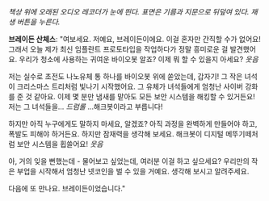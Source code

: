 _책상 위에 오래된 오디오 레코더가 눈에 띈다. 표면은 기름과 지문으로 뒤덮여 있다. 재생 버튼을 누른다._

**브레이든 산체스**: "여보세요. 저예요, 브레이든이에요. 이걸 혼자만 간직할 수가 없어요! 그래서 오늘 제가 최신 임플란트 프로토타입을 작업하다가 정말 흥미로운 걸 발견했어요. 우리가 청소에 사용하는 귀여운 바이오봇 알죠? 이제 뭐 할 수 있을지 아세요? _웃음_

저는 실수로 초전도 나노유체 통 하나를 바이오봇 위에 쏟았는데, 갑자기! 그 작은 녀석이 크리스마스 트리처럼 빛나기 시작했어요. 그 유체가 녀석들에게 엄청난 사이버 강화를 준 것 같아요. 이제 몇 분만 냄새를 맡아도 모든 보안 시스템을 해킹할 수 있거든요! 저는 그 녀석들을... _드럼롤_ ...해크봇이라고 부릅니다!

하지만 아직 누구에게도 말하지 마세요, 알겠죠? 아직 과정을 완벽하게 만들어야 하고, 폭발도 피해야 하거든요. 하지만 잠재력을 생각해 보세요. 해크봇이 디지털 메뚜기떼처럼 보안 시스템을 휩쓸어요! _웃음_

아, 거의 잊을 뻔했는데 - 물어보고 싶었는데, 여러분 이걸 하고 싶으세요? 우리만의 작은 부업을 시작해서 엄청난 넷코인을 벌 수 있을 거예요. 생각해 보시고 알려주세요.

다음에 또 만나요. 브레이든이었습니다."

